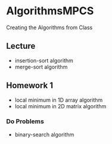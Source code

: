 # AlgorithmsMPCS
Creating the Algorithms from Class

## Lecture

* insertion-sort algorithm
* merge-sort algorithm

## Homework 1
* local minimum in 1D array algorithm
* local minimum in 2D matrix algorithm
### Do Problems
* binary-search algorithm
